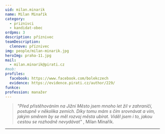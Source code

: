 ```yaml
---
uid: milan.minarik
name: Milan Minařík
category:
  - priznivci
  - kandidat-obec
ordpms: 3
description: příznivec 
teamDescription:
  clenove: příznivec
img: people/milan-minarik.jpg
heroImg: praha-11.jpg
mail:
  - milan.minarik@pirati.cz
#mob: 
profiles:
  facebook: https://www.facebook.com/bolekczech
  evidence: https://evidence.pirati.cz/author/229/
funkce: 
profession: manažer
---
```



>*"Před přistěhováním na Jižní Město jsem mnoho let žil v zahraničí, postupně v několika zemích. Díky tomu mám s čím srovnávat a vím, jakým směrem by se měl rozvoj města ubírat. Viděl jsem i to, jakou cestou se rozhodně nevydávat"* , Milan Minařík.

---
